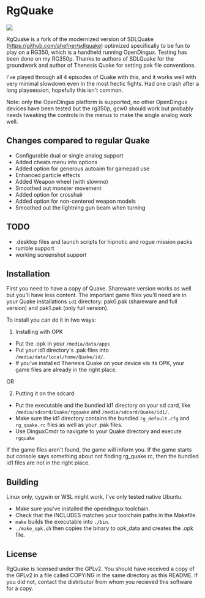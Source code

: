 RgQuake
=======

![](https://github.com/shpuld/rgquake/blob/master/rg350.jpg)

RgQuake is a fork of the modernized version of SDLQuake (https://github.com/ahefner/sdlquake) optimized specifically to be fun to play on a RG350, which is a handheld running OpenDingux. Testing has been done on my RG350p. Thanks to authors of SDLQuake for the groundwork and author of Thenesis Quake for setting pak file conventions.

I've played through all 4 episodes of Quake with this, and it works well with very minimal slowdown even in the most hectic fights. Had one crash after a long playsession, hopefully this isn't common.

Note: only the OpenDingux platform is supported, no other OpenDingux devices have been tested but the rg350p, gcw0 should work but probably needs tweaking the controls in the menus to make the single analog work well.


Changes compared to regular Quake
---------------------------------

- Configurable dual or single analog support
- Added cheats menu into options
- Added option for generous autoaim for gamepad use
- Enhanced particle effects
- Added Weapon wheel (with slowmo)
- Smoothed out monster movement
- Added option for crosshair
- Added option for non-centered weapon models
- Smoothed out the lightning gun beam when turning

TODO
----

- .desktop files and launch scripts for hipnotic and rogue mission packs
- rumble support
- working screenshot support

Installation
------------

First you need to have a copy of Quake. Shareware version works as well but you'll have less content.
The important game files you'll need are in your Quake installations `id1` directory: pak0.pak (shareware and full version) and pak1.pak (only full version).

To install you can do it in two ways:

1) Installing with OPK
- Put the .opk in your `/media/data/apps`
- Put your id1 directory's .pak files into `/media/data/local/home/Quake/id/`.
- If you've installed Thenesis Quake on your device via its OPK, your game files are already in the right place.

OR

2) Putting it on the sdcard
- Put the executable and the bundled id1 directory on your sd card, like `/media/sdcard/Quake/rgquake` and `/media/sdcard/Quake/id1/`.
- Make sure the id1 directory contains the bundled `rg_default.cfg` and  `rg_quake.rc` files as well as your .pak files.
- Use DinguxCmdr to navigate to your Quake directory and execute `rgquake`

If the game files aren't found, the game will inform you. If the game starts but console says something about not finding rg_quake.rc, then the bundled id1 files are not in the right place.

Building
--------

Linux only, cygwin or WSL might work, I've only tested native Ubuntu.

- Make sure you've installed the opendingux toolchain.
- Check that the INCLUDES matches your toolchain paths in the Makefile.
- `make` builds the executable into `./bin`.
- `./make_opk.sh` then copies the binary to opk_data and creates the .opk file.

License
-------

RgQuake is licensed under the GPLv2.  You should have received a copy of the GPLv2 in a file called COPYING in the same directory as this README.  If you did not, contact the distributor from whom you recieved this software for a copy.
